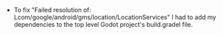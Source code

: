 * To fix "Failed resolution of: Lcom/google/android/gms/location/LocationServices" I had to add my dependencies to the top level Godot project's build.gradel file.